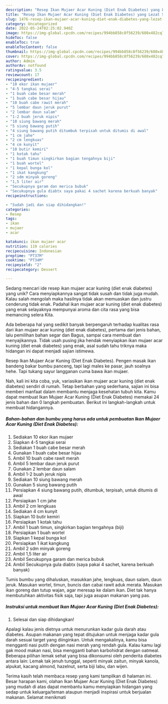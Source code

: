 ```yaml
---
description: "Resep Ikan Mujaer Acar Kuning (Diet Enak Diabetes) yang Lezat Sekali"
title: "Resep Ikan Mujaer Acar Kuning (Diet Enak Diabetes) yang Lezat Sekali"
slug: 1476-resep-ikan-mujaer-acar-kuning-diet-enak-diabetes-yang-lezat-sekali
category: Uncategorized
date: 2022-05-24T02:25:02.940Z
image: https://img-global.cpcdn.com/recipes/994bb858c8f56239/680x482cq70/ikan-mujaer-acar-kuning-diet-enak-diabetes-foto-resep-utama.jpg
hideToc: false
enableToc: true
enableTocContent: false
thumbnail: https://img-global.cpcdn.com/recipes/994bb858c8f56239/680x482cq70/ikan-mujaer-acar-kuning-diet-enak-diabetes-foto-resep-utama.jpg
cover: https://img-global.cpcdn.com/recipes/994bb858c8f56239/680x482cq70/ikan-mujaer-acar-kuning-diet-enak-diabetes-foto-resep-utama.jpg
author: Admin
authorAv: notfound
ratingvalue: 3.5
reviewcount: 17
recipeingredient:
- "10 ekor ikan mujaer"
- "4-5 tangkai serai"
- "1 buah cabe besar merah"
- "1 buah cabe besar hijau"
- "10 buah cabe rawit merah"
- "5 lembar daun jeruk purut"
- "2 lembar daun salam"
- "1-2 buah jeruk nipis"
- "10 siung bawang merah"
- "5 siung bawang putih"
- "4 siung bawang putih ditumbuk terpisah untuk ditumis di awal"
- "1 cm jahe"
- "2 cm lengkuas"
- "4 cm kunyit"
- "10 butir kemiri"
- "1 kotak tahu"
- "1 buah timun singkirkan bagian tengahnya biji"
- "1 buah wortel"
- "1 kepal bunga kol"
- "1 ikat kangkung"
- "2 sdm minyak goreng"
- "1,5 liter air"
- "Secukupnya garam dan merica bubuk"
- "Secukupnya gula diabtx saya pakai 4 sachet karena berkuah banyak"
recipeinstructions:

- "Sudah jadi dan siap dihidangkan!"
categories:
- Resep
tags:
- ikan
- mujaer
- acar

katakunci: ikan mujaer acar 
nutrition: 119 calories
recipecuisine: Indonesian
preptime: "PT37M"
cooktime: "PT34M"
recipeyield: "2"
recipecategory: Dessert

---
```





Sedang mencari ide resep ikan mujaer acar kuning (diet enak diabetes) yang unik? Cara menyiapkannya sangat tidak susah dan tidak juga mudah. Kalau salah mengolah maka hasilnya tidak akan memuaskan dan justru cenderung tidak enak. Padahal ikan mujaer acar kuning (diet enak diabetes) yang enak selayaknya mempunyai aroma dan cita rasa yang bisa memancing selera Kita.





Ada beberapa hal yang sedikit banyak berpengaruh terhadap kualitas rasa dari ikan mujaer acar kuning (diet enak diabetes), pertama dari jenis bahan, lalu pemilihan bahan segar dan Bagus, sampai cara membuat dan menyajikannya. Tidak usah pusing jika hendak menyiapkan ikan mujaer acar kuning (diet enak diabetes) yang enak,      asal sudah tahu triknya maka hidangan ini dapat menjadi sajian istimewa.














Resep Ikan Mujaer Acar Kuning (Diet Enak Diabetes). Pengen masak ikan bandeng bakar bumbu panceng, tapi lagi males ke pasar, jauh soalnya hehe. Tapi tukang sayur langganan cuma bawa ikan mujaer.






Nah, kali ini kita coba, yuk, variasikan ikan mujaer acar kuning (diet enak diabetes) sendiri di rumah. Tetap berbahan yang sederhana, sajian ini bisa memberi manfaat dalam membantu menjaga kesehatan tubuh kita. Kamu dapat membuat Ikan Mujaer Acar Kuning (Diet Enak Diabetes) memakai 24 jenis bahan dan 0 langkah pembuatan. Berikut ini langkah-langkah untuk membuat hidangannya.

<!--inarticleads1-->

##### Bahan-bahan dan bumbu yang harus ada untuk pembuatan Ikan Mujaer Acar Kuning (Diet Enak Diabetes):

1. Sediakan 10 ekor ikan mujaer
1. Siapkan 4-5 tangkai serai
1. Sediakan 1 buah cabe besar merah
1. Gunakan 1 buah cabe besar hijau
1. Ambil 10 buah cabe rawit merah
1. Ambil 5 lembar daun jeruk purut
1. Gunakan 2 lembar daun salam
1. Ambil 1-2 buah jeruk nipis
1. Sediakan 10 siung bawang merah
1. Gunakan 5 siung bawang putih
1. Persiapkan 4 siung bawang putih, ditumbuk, terpisah, untuk ditumis di awal
1. Persiapkan 1 cm jahe
1. Ambil 2 cm lengkuas
1. Sediakan 4 cm kunyit
1. Siapkan 10 butir kemiri
1. Persiapkan 1 kotak tahu
1. Ambil 1 buah timun, singkirkan bagian tengahnya (biji)
1. Persiapkan 1 buah wortel
1. Siapkan 1 kepal bunga kol
1. Persiapkan 1 ikat kangkung
1. Ambil 2 sdm minyak goreng
1. Ambil 1,5 liter air
1. Ambil Secukupnya garam dan merica bubuk
1. Ambil Secukupnya gula diabtx (saya pakai 4 sachet, karena berkuah banyak)


Tumis bumbu yang dihaluskan, masukkan jahe, lengkuas, daun salam, daun jeruk. Masukan wortel, timun, buncis dan cabai rawit aduk merata. Masukan ikan goreng dan tutup wajan, agar meresap ke dalam ikan. Diet tak hanya membutuhkan aktivitas fisik saja, tapi juga asupan makanan yang pas. 

<!--inarticleads2-->

##### Instruksi untuk membuat Ikan Mujaer Acar Kuning (Diet Enak Diabetes):


1. Selesai dan siap dihidangkan!

Apalagi kalau jenis dietnya untuk menurunkan kadar gula darah atau diabetes. Asupan makanan yang tepat ditujukan untuk menjaga kadar gula darah sesuai target yang diinginkan. Untuk mengakalinya, kamu bisa mengganti nasi putih dengan nasi merah yang rendah gula. Kalau kamu lagi gak mood makan nasi, bisa mengganti bahan karbohidrat dengan oatmeal. Beberapa pilihan lemak sehat yang bisa dikonsumsi oleh penderita diabetes antara lain: Lemak tak jenuh tunggal, seperti minyak zaitun, minyak kanola, alpukat, kacang almond, hazelnut, serta biji labu, dan wijen. 

Terima kasih telah membaca resep yang kami tampilkan di halaman ini. Besar harapan kami, olahan Ikan Mujaer Acar Kuning (Diet Enak Diabetes) yang mudah di atas dapat membantu kamu menyiapkan hidangan yang sedap untuk keluarga/teman ataupun menjadi inspirasi untuk berjualan makanan. Selamat menikmati
